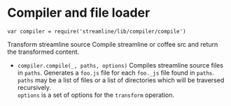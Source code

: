 
# Compiler and file loader
 
`var compiler = require('streamline/lib/compiler/compile')`

Transform streamline source
Compile streamline or coffee src and return the transformed
content.
* `compiler.compile(_, paths, options)`
  Compiles streamline source files in `paths`.
  Generates a `foo.js` file for each `foo._js` file found in `paths`.
  `paths` may be a list of files or a list of directories which
  will be traversed recursively.  
  `options`  is a set of options for the `transform` operation.
